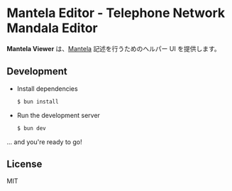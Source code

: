 # Mantela Editor - Telephone Network Mandala Editor

**Mantela Viewer** は、[Mantela](https://github.com/tkytel/mantela) 記述を行うためのヘルパー UI を提供します。

## Development

* Install dependencies

    ```sh
    $ bun install
    ```

* Run the development server

    ```sh
    $ bun dev
    ```

... and you're ready to go!

## License

MIT